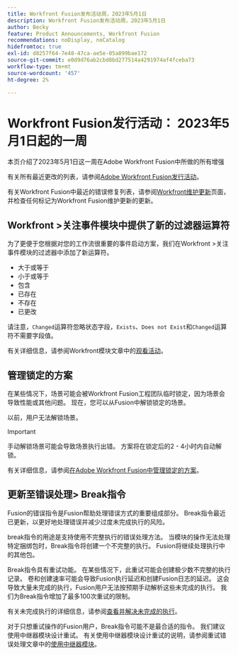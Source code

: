 ```yaml
---
title: Workfront Fusion发布活动周，2023年5月1日
description: Workfront Fusion发布活动周，2023年5月1日
author: Becky
feature: Product Announcements, Workfront Fusion
recommendations: noDisplay, noCatalog
hidefromtoc: true
exl-id: d8257f64-7e48-47ca-ae5e-05a899bae172
source-git-commit: e0d9d76ab2cbd8bd277514a4291974af4fceba73
workflow-type: tm+mt
source-wordcount: '457'
ht-degree: 2%

---
```


# Workfront Fusion发行活动： 2023年5月1日起的一周

本页介绍了2023年5月1日这一周在Adobe Workfront Fusion中所做的所有增强

有关所有最近更改的列表，请参阅[Adobe Workfront Fusion发行活动](/help/workfront-fusion/fusion-product-releases/fusion-release-activity.md)。

有关Workfront Fusion中最近的错误修复列表，请参阅[Workfront维护更新](https://experienceleague.adobe.com/docs/workfront-known-issues/releases/current-updates.html?lang=zh-Hans)页面，并检查任何标记为Workfront Fusion维护更新的更新。

## Workfront >关注事件模块中提供了新的过滤器运算符

为了更便于您根据对您的工作流很重要的事件启动方案，我们在Workfront >关注事件模块的过滤器中添加了新运算符。

* 大于或等于
* 小于或等于
* 包含
* 已存在
* 不存在
* 已更改

请注意，`Changed`运算符忽略状态字段，`Exists`、`Does not Exist`和`Changed`运算符不需要字段值。

有关详细信息，请参阅Workfront模块文章中的[观看活动](/help/workfront-fusion/references/apps-and-modules/adobe-connectors/workfront-modules.md#triggers)。

## 管理锁定的方案

在某些情况下，场景可能会被Workfront Fusion工程团队临时锁定，因为场景会导致性能或其他问题。 现在，您可以从Fusion中解锁锁定的场景。

以前，用户无法解锁场景。

>[!IMPORTANT]
>
>手动解锁场景可能会导致场景执行出错。 方案将在锁定后的2 - 4小时内自动解锁。

有关详细信息，请参阅[在Adobe Workfront Fusion中管理锁定的方案](/help/workfront-fusion/manage-scenarios/view-manage-locked-scenario.md)。

## 更新至错误处理> Break指令

Fusion的错误指令是Fusion帮助处理错误方式的重要组成部分。 Break指令最近已更新，以更好地处理错误并减少过度未完成执行的风险。

break指令的用途是支持使用不完整执行的错误处理方法。 当模块的操作无法处理特定捆绑包时，Break指令将创建一个不完整的执行。 Fusion将继续处理执行中的其他包。

Break指令具有重试功能。 在某些情况下，此重试可能会创建极少数不完整的执行记录。 卷和创建速率可能会导致Fusion执行延迟和创建Fusion日志的延迟。 这会导致大量未完成的执行，Fusion用户无法按预期手动解析这些未完成的执行。 我们为Break指令增加了最多100次重试的限制。

有关未完成执行的详细信息，请参阅[查看并解决未完成的执行](/help/workfront-fusion/manage-scenarios/view-and-resolve-incomplete-executions.md)。

对于只想重试操作的Fusion用户，Break指令可能不是最合适的指令。 我们建议使用中继器模块设计重试。 有关使用中继器模块设计重试的说明，请参阅重试错误处理文章中的[使用中继器模块](/help/workfront-fusion/create-scenarios/config-error-handling/retry.md#use-the-repeater-module)。
